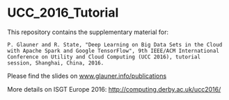 # UCC_2016_Tutorial

This repository contains the supplementary material for:

`P. Glauner and R. State, "Deep Learning on Big Data Sets in the Cloud with Apache Spark and Google TensorFlow", 9th IEEE/ACM International Conference on Utility and Cloud Computing (UCC 2016), tutorial session, Shanghai, China, 2016.`

Please find the slides on www.glauner.info/publications

More details on ISGT Europe 2016: http://computing.derby.ac.uk/ucc2016/
